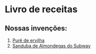 # Livro de receitas

## Nossas invenções:

1. [Purê de ervilha](pure_de_ervilha.md)
1. [Sanduba de Almondegas do Subway](sanduba_almondegas_subway.md)

